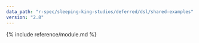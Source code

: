 ```yaml
---
data_path: "r-spec/sleeping-king-studios/deferred/dsl/shared-examples"
version: "2.8"
---
```


{% include reference/module.md %}
